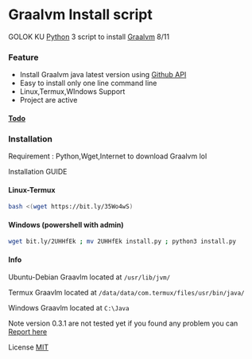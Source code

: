 # Graalvm Install script

GOLOK KU [Python](https://www.python.org/) 3 script to install [Graalvm](https://www.graalvm.org/) 8/11

### Feature
 - Install Graalvm java latest version using [Github API](https://docs.github.com/en/free-pro-team@latest/rest)
 - Easy to install only one line command line
 - Linux,Termux,WIndows Support
 - Project are active
 
#### [Todo](https://github.com/GOLOKKU/Graalvm-Java-Install/blob/main/other/todo.md)

### Installation
Requirement : Python,Wget,Internet to download Graalvm lol

Installation GUIDE
#### Linux-Termux
```sh
bash <(wget https://bit.ly/35Wo4wS)
```
#### Windows (powershell with admin)
```sh
wget bit.ly/2UHHfEk ; mv 2UHHfEk install.py ; python3 install.py
```
#### Info 

Ubuntu-Debian
Graavlm located at `/usr/lib/jvm/`

Termux
Graavlm located at `/data/data/com.termux/files/usr/bin/java/`

Windows
Graavlm located at `C:\Java`

Note version 0.3.1 are not tested yet
if you found any problem you can [Report here](https://github.com/GOLOKKU/shortcode/issues)

License [MIT](https://github.com/GOLOKKU/Graalvm-Java-Install/blob/main/LICENSE)
